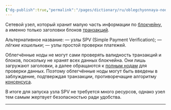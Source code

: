 ```yaml
---
{"dg-publish":true,"permalink":"/pages/dictionary/ru/oblegchyonnaya-noda/"}
---
```



Сетевой узел, который хранит малую часть информации по [блокчейну](https://hackmd.io/IzACXndyQ2mXFL98xANIZQ), а именно только заголовки блоков [транзакций](https://hackmd.io/vUoz3rZyQn2h1HEGNsGm_Q).

Альтернативное название: — узлы SPV (Simple Payment Verification); — _лёгкие кошельки_; — узлы простой проверки платежей.

Облегчённые ноды не могут сами проверять валидность транзакций и блоков, поскольку не хранят всех данных блокчейна. Они лишь загружают заголовки, а далее обращаются к [полным нодам](https://hackmd.io/AErvW4-ESKGR1Yym4qy_Ng) для проверки данных. Поэтому облегчённые ноды могут быть введены в заблуждение, подтверждая транзакции, противоречащие алгоритму [консенсуса](https://hackmd.io/Lp3Gsxk1QtW5cybcm0kmhA).

В итоге для запуска узла SPV не требуется много ресурсов, однако узел тем самым жертвует безопасностью ради удобства.

---
